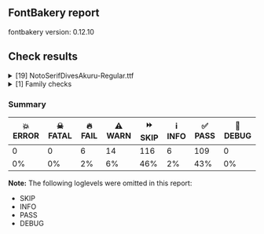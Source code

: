 ## FontBakery report

fontbakery version: 0.12.10





## Check results



<details><summary>[19] NotoSerifDivesAkuru-Regular.ttf</summary>
<div>
<details>
    <summary>🔥 <b>FAIL</b> Checking OS/2 usWinAscent & usWinDescent. <a href="https://fontbakery.readthedocs.io/en/stable/fontbakery/checks/universal.metrics.html#"></a></summary>
    <div>







* 🔥 **FAIL** <p>OS/2.usWinAscent value should be equal or greater than 1861, but got 1069 instead</p>
 [code: ascent]



* 🔥 **FAIL** <p>OS/2.usWinDescent value should be equal or greater than 764, but got 710 instead</p>
 [code: descent]



</div>
</details>

<details>
    <summary>🔥 <b>FAIL</b> Space and non-breaking space have the same width? <a href="https://fontbakery.readthedocs.io/en/stable/fontbakery/checks/universal.html#"></a></summary>
    <div>







* 🔥 **FAIL** <p>Space and non-breaking space have differing width: The space glyph named space is 300 font units wide, non-breaking space named (uni00A0) is 260 font units wide, and both should be positive and the same. GlyphsApp has &quot;Sidebearing arithmetic&quot; (<a href="https://glyphsapp.com/tutorials/spacing">https://glyphsapp.com/tutorials/spacing</a>) which allows you to set the non-breaking space width to always equal the space width.</p>
 [code: different-widths]



</div>
</details>

<details>
    <summary>🔥 <b>FAIL</b> Check for presence of an ARTICLE.en_us.html file <a href="https://fontbakery.readthedocs.io/en/stable/fontbakery/checks/googlefonts.description.html#"></a></summary>
    <div>







* 🔥 **FAIL** <p>This is a Noto font but it lacks an ARTICLE.en_us.html file.</p>
 [code: missing-article]



* 🔥 **FAIL** <p>This is a Noto font but it lacks a DESCRIPTION.en_us.html file.</p>
 [code: missing-description]



</div>
</details>

<details>
    <summary>🔥 <b>FAIL</b> Check that texts shape as per expectation <a href="https://fontbakery.readthedocs.io/en/stable/fontbakery/checks/shaping.html#"></a></summary>
    <div>







* 🔥 **FAIL** <p>qa/shaping_tests/issues.json: Expected and actual shaping not matching</p>
<ul>
<li>
<p>Shaping did not match: 𑤌𑤾𑤌𑤌𑤌 𑤛𑤾𑤠𑤛𑤠 (#9)</p>
<pre><code>Expected: None
Got     : u1190C=0+1322|u1193E=0+0|u1190C=2+1292|u1190C=3+1292|u1190C=4+1322|space=5+300|u1191B=6+1055|u1193E=6+0|u11920=8+1587|u1191B=9+1040|u11920=10+1667
</code></pre>
<p>Got: <svg style="height:100px;margin:10px;" xmlns="http://www.w3.org/2000/svg" viewBox="0 -710 10877 1779" transform="matrix(1 0 0 -1 0 0)"> <defs> <path id="g28" d="M371.0,-159.0Q104.0,-159.0 104.0,-37.0Q104.0,7.0 153.5,50.0Q203.0,93.0 313.0,135.0Q310.0,149.0 310.0,164.0Q310.0,192.0 320.0,220.0Q217.0,223.0 166.0,259.0Q115.0,295.0 115.0,343.0Q115.0,393.0 171.5,433.0Q228.0,473.0 328.0,497.0Q428.0,521.0 558.0,521.0Q618.0,521.0 669.5,515.5Q721.0,510.0 763.0,500.0Q873.0,527.0 963.0,527.0Q1041.0,527.0 1105.5,504.0Q1170.0,481.0 1208.5,437.0Q1247.0,393.0 1247.0,330.0Q1247.0,272.0 1209.5,213.5Q1172.0,155.0 1106.5,100.5Q1041.0,46.0 955.0,-1.5Q869.0,-49.0 771.0,-84.0Q673.0,-119.0 571.0,-139.0Q469.0,-159.0 371.0,-159.0ZM222.0,-7.0Q222.0,-41.0 246.0,-60.5Q270.0,-80.0 312.0,-88.5Q354.0,-97.0 407.0,-97.0Q483.0,-97.0 565.0,-81.5Q647.0,-66.0 728.0,-37.5Q809.0,-9.0 881.0,29.5Q953.0,68.0 1008.5,113.5Q1064.0,159.0 1096.0,209.0Q1128.0,259.0 1128.0,310.0Q1128.0,351.0 1108.5,387.5Q1089.0,424.0 1045.0,447.0Q1001.0,470.0 929.0,470.0Q898.0,470.0 862.0,466.0Q912.0,441.0 936.5,408.0Q961.0,375.0 961.0,338.0Q961.0,295.0 934.0,257.0Q907.0,219.0 861.0,192.5Q815.0,166.0 758.0,156.0Q743.0,115.0 703.0,81.0Q663.0,47.0 610.0,27.0Q557.0,7.0 502.0,7.0Q442.0,7.0 395.0,32.0Q348.0,57.0 326.0,99.0Q269.0,71.0 245.5,44.5Q222.0,18.0 222.0,-7.0ZM233.0,347.0Q233.0,333.0 241.5,316.0Q250.0,299.0 273.5,284.5Q297.0,270.0 342.0,262.0Q381.0,322.0 457.5,372.0Q534.0,422.0 625.0,457.0Q581.0,461.0 533.0,461.0Q441.0,461.0 373.5,445.5Q306.0,430.0 269.5,404.0Q233.0,378.0 233.0,347.0ZM421.0,186.0Q421.0,156.0 435.5,129.0Q450.0,102.0 476.5,85.5Q503.0,69.0 538.0,69.0Q571.0,69.0 598.0,83.0Q625.0,97.0 641.0,119.0Q657.0,141.0 657.0,166.0Q657.0,201.0 629.5,231.5Q602.0,262.0 567.0,272.0L567.0,280.0L663.0,317.0Q702.0,307.0 730.0,278.0Q758.0,249.0 764.0,211.0Q798.0,216.0 819.0,233.5Q840.0,251.0 849.5,274.0Q859.0,297.0 859.0,318.0Q859.0,362.0 824.0,391.5Q789.0,421.0 730.0,438.0Q672.0,421.0 616.5,395.5Q561.0,370.0 517.0,337.5Q473.0,305.0 447.0,267.0Q421.0,229.0 421.0,186.0Z"/> <path id="g798" d="M-183.0,-214.0L-183.0,-160.0L-30.0,-160.0L-30.0,0.0L30.0,0.0L30.0,-160.0L183.0,-160.0L183.0,-214.0L30.0,-214.0L30.0,-376.0L-30.0,-376.0L-30.0,-214.0L-183.0,-214.0Z"/> <path id="g450" d=""/> <path id="g36" d="M306.0,-196.0Q218.0,-196.0 163.5,-179.5Q109.0,-163.0 84.5,-134.5Q60.0,-106.0 60.0,-71.0Q60.0,-31.0 89.5,5.0Q119.0,41.0 167.0,69.5Q215.0,98.0 269.0,117.0Q275.0,148.0 297.5,177.5Q320.0,207.0 353.0,232.0Q284.0,237.0 241.0,274.0Q198.0,311.0 198.0,361.0Q198.0,400.0 224.5,434.0Q251.0,468.0 299.5,488.5Q348.0,509.0 412.0,509.0Q505.0,509.0 574.0,464.5Q643.0,420.0 674.0,351.0Q704.0,354.0 731.0,354.0Q805.0,354.0 861.0,332.0Q917.0,310.0 948.5,270.0Q980.0,230.0 980.0,176.0Q980.0,118.0 941.0,63.0Q902.0,8.0 834.5,-39.0Q767.0,-86.0 680.5,-121.0Q594.0,-156.0 498.0,-176.0Q402.0,-196.0 306.0,-196.0ZM310.0,374.0Q310.0,338.0 338.0,309.0Q366.0,280.0 407.0,268.0Q479.0,308.0 563.0,329.0Q539.0,379.0 496.5,415.5Q454.0,452.0 403.0,452.0Q366.0,452.0 338.0,431.5Q310.0,411.0 310.0,374.0ZM413.0,-15.0Q352.0,-15.0 315.5,10.5Q279.0,36.0 270.0,73.0Q232.0,51.0 203.5,20.5Q175.0,-10.0 175.0,-45.0Q175.0,-83.0 214.5,-108.5Q254.0,-134.0 345.0,-134.0Q412.0,-134.0 484.0,-120.0Q556.0,-106.0 623.0,-79.5Q690.0,-53.0 744.0,-17.0Q798.0,19.0 830.0,63.0Q862.0,107.0 862.0,156.0Q862.0,194.0 840.0,227.0Q818.0,260.0 780.5,280.5Q743.0,301.0 696.0,301.0Q693.0,301.0 689.0,301.0Q694.0,277.0 694.0,253.0Q694.0,196.0 670.5,147.0Q647.0,98.0 607.0,62.0Q567.0,26.0 517.0,5.5Q467.0,-15.0 413.0,-15.0ZM378.0,120.0Q378.0,88.0 396.5,67.5Q415.0,47.0 446.0,47.0Q482.0,47.0 514.5,72.5Q547.0,98.0 567.5,139.5Q588.0,181.0 588.0,227.0Q588.0,253.0 581.0,282.0Q485.0,259.0 431.5,216.5Q378.0,174.0 378.0,120.0Z"/> <path id="g41" d="M599.0,-9.0Q512.0,-9.0 475.0,14.5Q438.0,38.0 438.0,73.0Q438.0,96.0 452.5,114.0Q467.0,132.0 486.0,148.0Q509.0,168.0 531.5,189.0Q554.0,210.0 569.0,236.5Q584.0,263.0 584.0,298.0Q584.0,342.0 561.0,375.5Q538.0,409.0 500.5,427.5Q463.0,446.0 419.0,446.0Q367.0,446.0 311.5,423.0Q256.0,400.0 223.0,356.0Q229.0,357.0 235.0,357.0Q282.0,357.0 307.5,329.0Q333.0,301.0 333.0,267.0Q333.0,237.0 313.5,210.0Q294.0,183.0 262.0,166.5Q230.0,150.0 191.0,150.0Q141.0,150.0 108.0,179.0Q75.0,208.0 75.0,254.0Q75.0,299.0 107.0,344.5Q139.0,390.0 193.5,427.0Q248.0,464.0 315.5,486.5Q383.0,509.0 454.0,509.0Q528.0,509.0 583.5,484.0Q639.0,459.0 670.5,416.0Q702.0,373.0 702.0,319.0Q702.0,278.0 685.5,247.5Q669.0,217.0 646.5,195.5Q624.0,174.0 605.0,157.0Q586.0,140.0 573.5,126.0Q561.0,112.0 561.0,97.0Q561.0,77.0 583.5,65.0Q606.0,53.0 661.0,53.0Q790.0,53.0 910.5,68.5Q1031.0,84.0 1134.0,110.0Q1237.0,136.0 1314.0,169.5Q1391.0,203.0 1434.0,239.5Q1477.0,276.0 1477.0,311.0Q1477.0,340.0 1458.0,353.0Q1439.0,366.0 1404.0,366.0Q1376.0,366.0 1330.5,358.5Q1285.0,351.0 1235.0,335.0L1223.0,378.0Q1301.0,406.0 1364.0,418.5Q1427.0,431.0 1468.0,431.0Q1533.0,431.0 1562.5,407.0Q1592.0,383.0 1592.0,344.0Q1592.0,290.0 1542.5,238.0Q1493.0,186.0 1402.0,141.5Q1311.0,97.0 1187.0,63.0Q1063.0,29.0 914.0,10.0Q765.0,-9.0 599.0,-9.0Z"/> </defs> <g transform="translate(0,0)"> <use href="#g28"/> </g> <g transform="translate(1322,0)"> <use href="#g798"/> </g> <g transform="translate(1322,0)"> <use href="#g28"/> </g> <g transform="translate(2614,0)"> <use href="#g28"/> </g> <g transform="translate(3906,0)"> <use href="#g28"/> </g> <g transform="translate(5228,0)"> <use href="#g450"/> </g> <g transform="translate(5528,0)"> <use href="#g36"/> </g> <g transform="translate(6583,0)"> <use href="#g798"/> </g> <g transform="translate(6583,0)"> <use href="#g41"/> </g> <g transform="translate(8170,0)"> <use href="#g36"/> </g> <g transform="translate(9210,0)"> <use href="#g41"/> </g> </svg></p>
</li>
<li>
<p>Shaping did not match: 𑤿𑤧𑤵𑤿𑤤𑤱𑤿𑤢 (#10)</p>
<pre><code>Expected: u11935=0+405|u11927=0+455|u1193F=0@-66,-207+0|u11924=3+692|u1193F=3@-223,-137+0|u11931=3+347|u11922=6+745|u1193F=6@-296,-138+0
Got     : u11927_u11935=0+1413|u1193F=0@-923,-300+0|u11924_u11931=3+1390|u1193F=3@-1463,-391+0|u11922=6+1415|u1193F=6@-1370,-363+0
</code></pre>
<p>Got: <svg style="height:100px;margin:10px;" xmlns="http://www.w3.org/2000/svg" viewBox="0 -710 4218 1781" transform="matrix(1 0 0 -1 0 0)"> <defs> <path id="g269" d="M290.0,-15.0Q219.0,-15.0 181.5,18.5Q144.0,52.0 144.0,97.0Q144.0,134.0 167.5,168.5Q191.0,203.0 230.0,232.0Q161.0,237.0 118.0,274.0Q75.0,311.0 75.0,361.0Q75.0,400.0 101.5,434.0Q128.0,468.0 176.5,488.5Q225.0,509.0 289.0,509.0Q372.0,509.0 435.5,474.0Q499.0,439.0 535.0,381.0Q571.0,323.0 571.0,253.0Q571.0,196.0 547.5,147.0Q524.0,98.0 484.0,62.0Q444.0,26.0 394.0,5.5Q344.0,-15.0 290.0,-15.0ZM187.0,374.0Q187.0,338.0 215.0,309.0Q243.0,280.0 284.0,268.0Q356.0,308.0 440.0,329.0Q416.0,379.0 373.5,415.5Q331.0,452.0 280.0,452.0Q243.0,452.0 215.0,431.5Q187.0,411.0 187.0,374.0ZM255.0,120.0Q255.0,88.0 273.5,67.5Q292.0,47.0 323.0,47.0Q359.0,47.0 391.5,72.5Q424.0,98.0 444.5,139.5Q465.0,181.0 465.0,227.0Q465.0,253.0 458.0,282.0Q362.0,259.0 308.5,216.5Q255.0,174.0 255.0,120.0ZM993.0,-16.0Q917.0,-16.0 858.5,11.5Q800.0,39.0 766.5,85.5Q733.0,132.0 733.0,191.0Q733.0,266.0 792.0,342.0Q851.0,418.0 967.0,480.0Q911.0,494.0 844.0,501.5Q777.0,509.0 697.0,510.0L701.0,562.0Q721.0,563.0 741.5,563.5Q762.0,564.0 781.0,564.0Q965.0,564.0 1088.5,524.0Q1212.0,484.0 1275.0,415.5Q1338.0,347.0 1338.0,259.0Q1338.0,203.0 1309.5,153.0Q1281.0,103.0 1232.0,65.0Q1183.0,27.0 1121.5,5.5Q1060.0,-16.0 993.0,-16.0ZM849.0,208.0Q849.0,160.0 872.0,123.5Q895.0,87.0 934.5,67.0Q974.0,47.0 1023.0,47.0Q1079.0,47.0 1126.5,72.0Q1174.0,97.0 1203.0,141.0Q1232.0,185.0 1232.0,242.0Q1232.0,310.0 1184.0,366.5Q1136.0,423.0 1037.0,459.0Q949.0,415.0 899.0,346.5Q849.0,278.0 849.0,208.0Z"/> <path id="g782" d="M359.0,824.0L342.0,859.0Q395.0,891.0 426.0,922.5Q457.0,954.0 457.0,997.0Q457.0,1035.0 425.0,1059.0Q393.0,1083.0 339.0,1083.0Q309.0,1083.0 276.0,1074.5Q243.0,1066.0 222.0,1059.0L211.0,1098.0Q287.0,1118.0 331.0,1141.0Q375.0,1164.0 393.5,1188.0Q412.0,1212.0 412.0,1236.0Q412.0,1266.0 390.0,1285.5Q368.0,1305.0 336.0,1305.0Q284.0,1305.0 235.0,1262.0L207.0,1296.0Q242.0,1328.0 290.0,1349.5Q338.0,1371.0 390.0,1371.0Q453.0,1371.0 488.5,1340.5Q524.0,1310.0 524.0,1266.0Q524.0,1231.0 496.5,1195.5Q469.0,1160.0 415.0,1136.0Q421.0,1136.0 426.0,1136.0Q488.0,1136.0 527.5,1105.5Q567.0,1075.0 567.0,1030.0Q567.0,978.0 517.5,926.0Q468.0,874.0 359.0,824.0Z"/> <path id="g235" d="M270.0,-89.0Q270.0,-25.0 429.0,32.0Q611.0,131.0 611.0,264.0Q611.0,315.0 585.5,356.5Q560.0,398.0 515.5,423.0Q471.0,448.0 413.0,448.0Q352.0,448.0 298.5,420.5Q245.0,393.0 215.0,349.0Q225.0,350.0 235.0,350.0Q283.0,350.0 308.0,322.0Q333.0,294.0 333.0,262.0Q333.0,231.0 313.5,203.5Q294.0,176.0 262.5,159.5Q231.0,143.0 193.0,143.0Q141.0,143.0 108.0,172.0Q75.0,201.0 75.0,247.0Q75.0,299.0 106.0,346.0Q137.0,393.0 190.0,430.0Q243.0,467.0 309.5,488.0Q376.0,509.0 448.0,509.0Q538.0,509.0 601.0,477.0Q664.0,445.0 696.5,395.0Q729.0,345.0 729.0,290.0Q729.0,227.0 689.0,170.0Q649.0,113.0 586.0,76.0Q713.0,99.0 786.5,135.5Q860.0,172.0 891.5,213.0Q923.0,254.0 923.0,291.0Q923.0,321.0 911.0,351.0Q899.0,381.0 879.0,404.0L882.0,416.0Q909.0,430.0 947.0,442.5Q985.0,455.0 1028.5,463.0Q1072.0,471.0 1112.0,471.0Q1186.0,471.0 1235.5,447.5Q1285.0,424.0 1310.0,386.5Q1335.0,349.0 1335.0,307.0Q1335.0,260.0 1305.0,211.0Q1275.0,162.0 1223.5,115.5Q1172.0,69.0 1104.5,28.5Q1037.0,-12.0 962.0,-44.0Q867.0,-84.0 774.0,-111.0Q681.0,-138.0 597.0,-152.0Q513.0,-166.0 446.0,-166.0Q366.0,-166.0 318.0,-146.5Q270.0,-127.0 270.0,-89.0ZM385.0,-62.0Q385.0,-84.0 412.5,-95.0Q440.0,-106.0 488.0,-106.0Q541.0,-106.0 613.5,-93.0Q686.0,-80.0 770.0,-54.0Q854.0,-28.0 941.0,10.0Q1025.0,47.0 1087.0,92.5Q1149.0,138.0 1183.5,188.0Q1218.0,238.0 1218.0,286.0Q1218.0,322.0 1199.0,351.5Q1180.0,381.0 1147.5,398.5Q1115.0,416.0 1073.0,416.0Q1038.0,416.0 1002.0,406.0Q1017.0,388.0 1026.0,362.0Q1035.0,336.0 1035.0,309.0Q1035.0,250.0 974.5,189.0Q914.0,128.0 784.0,76.5Q654.0,25.0 445.0,-6.0Q385.0,-30.0 385.0,-62.0Z"/> <path id="g43" d="M845.0,-12.0Q747.0,-12.0 692.5,17.5Q638.0,47.0 638.0,94.0Q638.0,126.0 665.0,146.5Q692.0,167.0 727.0,186.0Q757.0,203.0 786.5,223.0Q816.0,243.0 835.0,270.5Q854.0,298.0 854.0,337.0Q854.0,380.0 827.0,416.0Q800.0,452.0 749.0,474.0Q698.0,496.0 626.0,496.0Q562.0,496.0 499.0,478.5Q436.0,461.0 380.5,429.5Q325.0,398.0 282.0,354.5Q239.0,311.0 215.0,258.0Q223.0,259.0 232.0,259.0Q280.0,259.0 306.5,230.5Q333.0,202.0 333.0,168.0Q333.0,138.0 313.5,111.5Q294.0,85.0 262.0,68.0Q230.0,51.0 192.0,51.0Q140.0,51.0 107.5,84.5Q75.0,118.0 75.0,164.0Q75.0,216.0 106.0,271.5Q137.0,327.0 192.0,378.0Q247.0,429.0 320.0,469.5Q393.0,510.0 477.5,534.0Q562.0,558.0 652.0,558.0Q717.0,558.0 775.0,545.0Q833.0,532.0 878.0,506.5Q923.0,481.0 949.0,444.0Q975.0,407.0 975.0,359.0Q975.0,316.0 953.5,284.5Q932.0,253.0 900.5,229.0Q869.0,205.0 838.0,186.0Q808.0,168.0 786.5,150.5Q765.0,133.0 765.0,112.0Q765.0,87.0 791.5,67.5Q818.0,48.0 876.0,48.0Q920.0,48.0 967.5,59.5Q1015.0,71.0 1060.5,91.0Q1106.0,111.0 1142.5,137.0Q1179.0,163.0 1201.0,191.5Q1223.0,220.0 1223.0,249.0Q1223.0,295.0 1169.0,295.0Q1152.0,295.0 1124.0,291.5Q1096.0,288.0 1063.0,280.0L1055.0,318.0Q1097.0,331.0 1149.0,342.5Q1201.0,354.0 1245.0,354.0Q1295.0,354.0 1317.5,335.5Q1340.0,317.0 1340.0,288.0Q1340.0,249.0 1313.5,207.5Q1287.0,166.0 1240.0,127.0Q1193.0,88.0 1130.5,56.5Q1068.0,25.0 995.0,6.5Q922.0,-12.0 845.0,-12.0Z"/> </defs> <g transform="translate(0,0)"> <use href="#g269"/> </g> <g transform="translate(490,-300)"> <use href="#g782"/> </g> <g transform="translate(1413,0)"> <use href="#g235"/> </g> <g transform="translate(1340,-391)"> <use href="#g782"/> </g> <g transform="translate(2803,0)"> <use href="#g43"/> </g> <g transform="translate(2848,-363)"> <use href="#g782"/> </g> </svg>  Expected: <svg style="height:100px;margin:10px;" xmlns="http://www.w3.org/2000/svg" viewBox="0 -710 3239 1944" transform="matrix(1 0 0 -1 0 0)"> <defs> <path id="g787" d="M290.0,-15.0Q219.0,-15.0 181.5,18.5Q144.0,52.0 144.0,97.0Q144.0,134.0 167.5,168.5Q191.0,203.0 230.0,232.0Q161.0,237.0 118.0,274.0Q75.0,311.0 75.0,361.0Q75.0,400.0 101.5,434.0Q128.0,468.0 176.5,488.5Q225.0,509.0 289.0,509.0Q372.0,509.0 435.5,474.0Q499.0,439.0 535.0,381.0Q571.0,323.0 571.0,253.0Q571.0,196.0 547.5,147.0Q524.0,98.0 484.0,62.0Q444.0,26.0 394.0,5.5Q344.0,-15.0 290.0,-15.0ZM187.0,374.0Q187.0,338.0 215.0,309.0Q243.0,280.0 284.0,268.0Q356.0,308.0 440.0,329.0Q416.0,379.0 373.5,415.5Q331.0,452.0 280.0,452.0Q243.0,452.0 215.0,431.5Q187.0,411.0 187.0,374.0ZM255.0,120.0Q255.0,88.0 273.5,67.5Q292.0,47.0 323.0,47.0Q359.0,47.0 391.5,72.5Q424.0,98.0 444.5,139.5Q465.0,181.0 465.0,227.0Q465.0,253.0 458.0,282.0Q362.0,259.0 308.5,216.5Q255.0,174.0 255.0,120.0Z"/> <path id="g50" d="M347.0,-16.0Q271.0,-16.0 212.5,11.5Q154.0,39.0 120.5,85.5Q87.0,132.0 87.0,191.0Q87.0,266.0 146.0,342.0Q205.0,418.0 321.0,480.0Q265.0,494.0 198.0,501.5Q131.0,509.0 51.0,510.0L55.0,562.0Q75.0,563.0 95.5,563.5Q116.0,564.0 135.0,564.0Q319.0,564.0 442.5,524.0Q566.0,484.0 629.0,415.5Q692.0,347.0 692.0,259.0Q692.0,203.0 663.5,153.0Q635.0,103.0 586.0,65.0Q537.0,27.0 475.5,5.5Q414.0,-16.0 347.0,-16.0ZM203.0,208.0Q203.0,160.0 226.0,123.5Q249.0,87.0 288.5,67.0Q328.0,47.0 377.0,47.0Q433.0,47.0 480.5,72.0Q528.0,97.0 557.0,141.0Q586.0,185.0 586.0,242.0Q586.0,310.0 538.0,366.5Q490.0,423.0 391.0,459.0Q303.0,415.0 253.0,346.5Q203.0,278.0 203.0,208.0Z"/> <path id="g782" d="M359.0,824.0L342.0,859.0Q395.0,891.0 426.0,922.5Q457.0,954.0 457.0,997.0Q457.0,1035.0 425.0,1059.0Q393.0,1083.0 339.0,1083.0Q309.0,1083.0 276.0,1074.5Q243.0,1066.0 222.0,1059.0L211.0,1098.0Q287.0,1118.0 331.0,1141.0Q375.0,1164.0 393.5,1188.0Q412.0,1212.0 412.0,1236.0Q412.0,1266.0 390.0,1285.5Q368.0,1305.0 336.0,1305.0Q284.0,1305.0 235.0,1262.0L207.0,1296.0Q242.0,1328.0 290.0,1349.5Q338.0,1371.0 390.0,1371.0Q453.0,1371.0 488.5,1340.5Q524.0,1310.0 524.0,1266.0Q524.0,1231.0 496.5,1195.5Q469.0,1160.0 415.0,1136.0Q421.0,1136.0 426.0,1136.0Q488.0,1136.0 527.5,1105.5Q567.0,1075.0 567.0,1030.0Q567.0,978.0 517.5,926.0Q468.0,874.0 359.0,824.0Z"/> <path id="g45" d="M465.0,-351.0Q343.0,-351.0 255.5,-328.5Q168.0,-306.0 121.5,-265.0Q75.0,-224.0 75.0,-169.0Q75.0,-126.0 104.5,-96.5Q134.0,-67.0 183.5,-45.0Q233.0,-23.0 291.0,-5.0Q348.0,13.0 404.5,37.5Q461.0,62.0 508.0,95.5Q555.0,129.0 583.0,173.0Q611.0,217.0 611.0,273.0Q611.0,353.0 559.5,400.5Q508.0,448.0 426.0,448.0Q376.0,448.0 321.5,425.5Q267.0,403.0 229.0,349.0Q240.0,350.0 250.0,350.0Q298.0,350.0 323.0,322.0Q348.0,294.0 348.0,262.0Q348.0,231.0 328.5,203.5Q309.0,176.0 277.5,159.5Q246.0,143.0 208.0,143.0Q156.0,143.0 123.0,172.0Q90.0,201.0 90.0,247.0Q90.0,298.0 120.5,345.0Q151.0,392.0 203.0,429.0Q255.0,466.0 319.5,487.5Q384.0,509.0 453.0,509.0Q534.0,509.0 596.5,479.5Q659.0,450.0 694.0,399.5Q729.0,349.0 729.0,286.0Q729.0,222.0 693.5,170.0Q658.0,118.0 600.0,77.0Q542.0,36.0 475.0,5.0Q408.0,-26.0 345.0,-48.0Q278.0,-71.0 235.5,-95.0Q193.0,-119.0 193.0,-163.0Q193.0,-218.0 264.5,-255.5Q336.0,-293.0 478.0,-293.0Q570.0,-293.0 647.5,-277.5Q725.0,-262.0 782.5,-237.5Q840.0,-213.0 872.0,-183.5Q904.0,-154.0 904.0,-127.0Q904.0,-107.0 884.5,-95.5Q865.0,-84.0 826.0,-84.0Q786.0,-84.0 715.5,-96.5Q645.0,-109.0 567.0,-132.0L555.0,-89.0Q665.0,-54.0 751.0,-38.5Q837.0,-23.0 886.0,-23.0Q960.0,-23.0 991.0,-47.5Q1022.0,-72.0 1022.0,-108.0Q1022.0,-150.0 981.5,-193.0Q941.0,-236.0 866.5,-272.0Q792.0,-308.0 690.0,-329.5Q588.0,-351.0 465.0,-351.0Z"/> <path id="g790" d="M381.0,-190.0Q221.0,-190.0 148.0,-161.0Q75.0,-132.0 75.0,-81.0Q75.0,-32.0 144.0,9.0Q213.0,50.0 346.0,69.0L353.0,32.0Q311.0,24.0 275.5,11.5Q240.0,-1.0 218.5,-17.5Q197.0,-34.0 197.0,-56.0Q197.0,-93.0 252.0,-112.0Q307.0,-131.0 425.0,-131.0Q525.0,-131.0 632.5,-118.0Q740.0,-105.0 846.5,-82.0Q953.0,-59.0 1048.0,-30.0Q1248.0,32.0 1358.0,115.5Q1468.0,199.0 1468.0,296.0Q1468.0,341.0 1445.5,376.0Q1423.0,411.0 1383.0,431.0Q1343.0,451.0 1291.0,451.0Q1257.0,451.0 1215.5,443.0Q1174.0,435.0 1135.0,424.0L1119.0,468.0Q1148.0,479.0 1186.0,488.0Q1224.0,497.0 1265.0,503.0Q1306.0,509.0 1342.0,509.0Q1424.0,509.0 1478.0,480.0Q1532.0,451.0 1558.5,407.0Q1585.0,363.0 1585.0,317.0Q1585.0,243.0 1524.5,168.0Q1464.0,93.0 1344.5,26.5Q1225.0,-40.0 1047.0,-91.0Q971.0,-112.0 865.0,-135.0Q759.0,-158.0 635.0,-174.0Q511.0,-190.0 381.0,-190.0Z"/> <path id="g43" d="M845.0,-12.0Q747.0,-12.0 692.5,17.5Q638.0,47.0 638.0,94.0Q638.0,126.0 665.0,146.5Q692.0,167.0 727.0,186.0Q757.0,203.0 786.5,223.0Q816.0,243.0 835.0,270.5Q854.0,298.0 854.0,337.0Q854.0,380.0 827.0,416.0Q800.0,452.0 749.0,474.0Q698.0,496.0 626.0,496.0Q562.0,496.0 499.0,478.5Q436.0,461.0 380.5,429.5Q325.0,398.0 282.0,354.5Q239.0,311.0 215.0,258.0Q223.0,259.0 232.0,259.0Q280.0,259.0 306.5,230.5Q333.0,202.0 333.0,168.0Q333.0,138.0 313.5,111.5Q294.0,85.0 262.0,68.0Q230.0,51.0 192.0,51.0Q140.0,51.0 107.5,84.5Q75.0,118.0 75.0,164.0Q75.0,216.0 106.0,271.5Q137.0,327.0 192.0,378.0Q247.0,429.0 320.0,469.5Q393.0,510.0 477.5,534.0Q562.0,558.0 652.0,558.0Q717.0,558.0 775.0,545.0Q833.0,532.0 878.0,506.5Q923.0,481.0 949.0,444.0Q975.0,407.0 975.0,359.0Q975.0,316.0 953.5,284.5Q932.0,253.0 900.5,229.0Q869.0,205.0 838.0,186.0Q808.0,168.0 786.5,150.5Q765.0,133.0 765.0,112.0Q765.0,87.0 791.5,67.5Q818.0,48.0 876.0,48.0Q920.0,48.0 967.5,59.5Q1015.0,71.0 1060.5,91.0Q1106.0,111.0 1142.5,137.0Q1179.0,163.0 1201.0,191.5Q1223.0,220.0 1223.0,249.0Q1223.0,295.0 1169.0,295.0Q1152.0,295.0 1124.0,291.5Q1096.0,288.0 1063.0,280.0L1055.0,318.0Q1097.0,331.0 1149.0,342.5Q1201.0,354.0 1245.0,354.0Q1295.0,354.0 1317.5,335.5Q1340.0,317.0 1340.0,288.0Q1340.0,249.0 1313.5,207.5Q1287.0,166.0 1240.0,127.0Q1193.0,88.0 1130.5,56.5Q1068.0,25.0 995.0,6.5Q922.0,-12.0 845.0,-12.0Z"/> </defs> <g transform="translate(0,0)"> <use href="#g787"/> </g> <g transform="translate(405,0)"> <use href="#g50"/> </g> <g transform="translate(794,-207)"> <use href="#g782"/> </g> <g transform="translate(860,0)"> <use href="#g45"/> </g> <g transform="translate(1329,-137)"> <use href="#g782"/> </g> <g transform="translate(1552,0)"> <use href="#g790"/> </g> <g transform="translate(1899,0)"> <use href="#g43"/> </g> <g transform="translate(2348,-138)"> <use href="#g782"/> </g> </svg></p>
</li>
</ul>
 [code: shaping-regression]



</div>
</details>

<details>
    <summary>🔥 <b>FAIL</b> Ensure dotted circle glyph is present and can attach marks. <a href="https://fontbakery.readthedocs.io/en/stable/fontbakery/checks/shaping.html#"></a></summary>
    <div>







* 🔥 **FAIL** <p>The following glyphs could not be attached to the dotted circle glyph:</p>
<pre><code>- acutecomb

- gravecomb

- tildecomb

- u1193F

- u11943

- uni0302

- uni0304

- uni0306

- uni0307

- uni0308

- uni030A

- uni030B

- uni030C

- uni0326

- uni0327

- uni0328
</code></pre>
 [code: unattached-dotted-circle-marks]



</div>
</details>

<details>
    <summary>⚠️ <b>WARN</b> Check mark characters are in GDEF mark glyph class. <a href="https://fontbakery.readthedocs.io/en/stable/fontbakery/checks/opentype.gdef.html#"></a></summary>
    <div>







* ⚠️ **WARN** <p>The following mark characters could be in the GDEF mark glyph class:
u1193E (U+1193E)</p>
 [code: mark-chars]



</div>
</details>

<details>
    <summary>⚠️ <b>WARN</b> Check GDEF mark glyph class doesn't have characters that are not marks. <a href="https://fontbakery.readthedocs.io/en/stable/fontbakery/checks/opentype.gdef.html#"></a></summary>
    <div>







* ⚠️ **WARN** <p>The following non-mark characters should not be in the GDEF mark glyph class:
U+1193F</p>
 [code: non-mark-chars]



</div>
</details>

<details>
    <summary>⚠️ <b>WARN</b> Check if each glyph has the recommended amount of contours. <a href="https://fontbakery.readthedocs.io/en/stable/fontbakery/checks/universal.html#"></a></summary>
    <div>







* ⚠️ **WARN** <p>This check inspects the glyph outlines and detects the total number of contours in each of them. The expected values are infered from the typical ammounts of contours observed in a large collection of reference font families. The divergences listed below may simply indicate a significantly different design on some of your glyphs. On the other hand, some of these may flag actual bugs in the font such as glyphs mapped to an incorrect codepoint. Please consider reviewing the design and codepoint assignment of these to make sure they are correct.</p>
<p>The following glyphs do not have the recommended number of contours:</p>
<pre><code>- Glyph name: aogonek	Contours detected: 3	Expected: 2

- Glyph name: Uogonek	Contours detected: 2	Expected: 1

- Glyph name: uogonek	Contours detected: 2	Expected: 1

- Glyph name: uni25CC	Contours detected: 8	Expected: 16 or 12

- Glyph name: Uogonek	Contours detected: 2	Expected: 1

- Glyph name: aogonek	Contours detected: 3	Expected: 2

- Glyph name: uni25CC	Contours detected: 8	Expected: 16 or 12

- Glyph name: uogonek	Contours detected: 2	Expected: 1
</code></pre>
 [code: contour-count]



</div>
</details>

<details>
    <summary>⚠️ <b>WARN</b> Check math signs have the same width. <a href="https://fontbakery.readthedocs.io/en/stable/fontbakery/checks/universal.html#"></a></summary>
    <div>







* ⚠️ **WARN** <p>The most common width is 559 among a set of 6 math glyphs.
The following math glyphs have a different width, though:</p>
<p>Width = 579:
minus</p>
 [code: width-outliers]



</div>
</details>

<details>
    <summary>⚠️ <b>WARN</b> Check font contains no unreachable glyphs <a href="https://fontbakery.readthedocs.io/en/stable/fontbakery/checks/universal.glyphset.html#"></a></summary>
    <div>







* ⚠️ **WARN** <p>The following glyphs could not be reached by codepoint or substitution rules:</p>
<pre><code>- u11929.alt2.undera

- u11935.undera

- u11937.undera
</code></pre>
 [code: unreachable-glyphs]



</div>
</details>

<details>
    <summary>⚠️ <b>WARN</b> Glyph names are all valid? <a href="https://fontbakery.readthedocs.io/en/stable/fontbakery/checks/universal.glyphnames.html#"></a></summary>
    <div>







* ⚠️ **WARN** <p>The following glyph names may be too long for some legacy systems which may expect a maximum 31-characters length limit:
dda_medya_iVoweldivesakuru.undera, ha_medra_aaVoweldivesakuru.undera, ha_medya_iVoweldivesakuru.undera, ka_medra_uVoweldivesakuru.undera, ka_medya_iVoweldivesakuru.undera, lla_medya_iVoweldivesakuru.undera, ma_medya_eVoweldivesakuru.undera, ma_medya_iVoweldivesakuru.undera, ma_medya_iiVoweldivesakuru.undera, na_medra_aaVoweldivesakuru.undera, na_medya_iVoweldivesakuru.undera, sa_medra_iiVoweldivesakuru.undera, ta_medra_uVoweldivesakuru.undera, ta_medya_halantadivesakuru.undera, ta_medya_iVoweldivesakuru.undera, ta_ta_medra_iVoweldivesakuru.undera, ta_tha_medra_iVoweldivesakuru.undera, va_medya_iVoweldivesakuru.undera, va_medya_uVoweldivesakuru.undera and ya_medya_iVoweldivesakuru.undera</p>
 [code: legacy-long-names]



</div>
</details>

<details>
    <summary>⚠️ <b>WARN</b> Validate size, and resolution of article images, and ensure article page has minimum length and includes visual assets. <a href="https://fontbakery.readthedocs.io/en/stable/fontbakery/checks/googlefonts.article.html#"></a></summary>
    <div>







* ⚠️ **WARN** <p>Family metadata at fonts/NotoSerifDivesAkuru/googlefonts/ttf does not have an article.</p>
 [code: lacks-article]



</div>
</details>

<details>
    <summary>⚠️ <b>WARN</b> Check for codepoints not covered by METADATA subsets. <a href="https://fontbakery.readthedocs.io/en/stable/fontbakery/checks/googlefonts.subsets.html#"></a></summary>
    <div>







* ⚠️ **WARN** <p>The following codepoints supported by the font are not covered by
any subsets defined in the font's metadata file, and will never
be served. You can solve this by either manually adding additional
subset declarations to METADATA.pb, or by editing the glyphset
definitions.</p>
<ul>
<li>U+02D8 BREVE: try adding one of: yi, canadian-aboriginal</li>
<li>U+02D9 DOT ABOVE: try adding one of: yi, canadian-aboriginal</li>
<li>U+02DB OGONEK: try adding one of: yi, canadian-aboriginal</li>
<li>U+0302 COMBINING CIRCUMFLEX ACCENT: try adding one of: coptic, cherokee, math, tifinagh</li>
<li>U+0306 COMBINING BREVE: try adding one of: old-permic, tifinagh</li>
<li>U+0307 COMBINING DOT ABOVE: try adding one of: canadian-aboriginal, duployan, syriac, todhri, malayalam, tifinagh, old-permic, coptic, math, tai-le, hebrew</li>
<li>U+030A COMBINING RING ABOVE: try adding one of: duployan, syriac</li>
<li>U+030B COMBINING DOUBLE ACUTE ACCENT: try adding one of: osage, cherokee</li>
<li>U+030C COMBINING CARON: try adding one of: cherokee, tai-le</li>
<li>U+0326 COMBINING COMMA BELOW: try adding math</li>
<li>U+0327 COMBINING CEDILLA: try adding math</li>
<li>U+0328 COMBINING OGONEK: not included in any glyphset definition</li>
<li>U+25CC DOTTED CIRCLE: try adding one of: hanunoo, psalter-pahlavi, osage, miao, manichaean, bassa-vah, canadian-aboriginal, chakma, tai-tham, bengali, lao, tai-viet, brahmi, myanmar, zanabazar-square, saurashtra, phags-pa, old-permic, kharoshthi, caucasian-albanian, lepcha, tagbanwa, buhid, gujarati, tamil, kannada, wancho, sundanese, new-tai-lue, meetei-mayek, oriya, tai-le, malayalam, armenian, kaithi, coptic, math, tagalog, marchen, sharada, sinhala, limbu, rejang, gunjala-gondi, tifinagh, batak, balinese, kayah-li, elbasan, bhaiksuki, mandaic, adlam, devanagari, mahajani, modi, takri, hanifi-rohingya, siddham, telugu, khojki, duployan, khmer, cham, soyombo, thaana, ahom, sogdian, mongolian, music, yi, tibetan, dogra, khudawadi, hebrew, thai, masaram-gondi, gurmukhi, syloti-nagri, symbols, javanese, warang-citi, mende-kikakui, tirhuta, syriac, newa, pahawh-hmong, nko, buginese, grantha</li>
<li>U+11939 : not included in any glyphset definition</li>
</ul>
<p>Or you can add the above codepoints to one of the subsets supported by the font: <code>dives-akuru</code>, <code>latin</code>, <code>latin-ext</code></p>
 [code: unreachable-subsetting]



</div>
</details>

<details>
    <summary>⚠️ <b>WARN</b> Ensure soft_dotted characters lose their dot when combined with marks that replace the dot. <a href="https://fontbakery.readthedocs.io/en/stable/fontbakery/checks/shaping.html#"></a></summary>
    <div>







* ⚠️ **WARN** <p>The dot of soft dotted characters used in orthographies <em>must</em> disappear in the following strings: į̀ į́ į̂ į̃ į̄ į̌</p>
<p>The dot of soft dotted characters <em>should</em> disappear in other cases, for example: į̆ į̇ į̈ į̊ į̋ į̦̀ į̦́ į̦̂ į̦̃ į̦̄ į̦̆ į̦̇ į̦̈ į̦̊ į̦̋ į̦̌ į̧̀ į̧́ į̧̂ į̧̃</p>
<p>Your font fully covers the following languages that require the soft-dotted feature: Dutch (Latn, 31,709,104 speakers), Lithuanian (Latn, 2,357,094 speakers).</p>
<p>Your font does <em>not</em> cover the following languages that require the soft-dotted feature: Fur (Latn, 1,230,163 speakers), Ukrainian (Cyrl, 29,273,587 speakers), Ebira (Latn, 2,200,000 speakers), Navajo (Latn, 166,319 speakers), Mfumte (Latn, 79,000 speakers), Kom (Latn, 360,685 speakers), Dii (Latn, 71,000 speakers), Lugbara (Latn, 2,200,000 speakers), Kpelle, Guinea (Latn, 622,000 speakers), Ekpeye (Latn, 226,000 speakers), Ma’di (Latn, 584,000 speakers), Makaa (Latn, 221,000 speakers), Southern Kisi (Latn, 360,000 speakers), Ijo, Southeast (Latn, 2,471,000 speakers), Avokaya (Latn, 100,000 speakers), Belarusian (Cyrl, 10,064,517 speakers), Gulay (Latn, 250,478 speakers), Zapotec (Latn, 490,000 speakers), Teke-Ebo (Latn, 260,000 speakers), Nateni (Latn, 100,000 speakers), Igbo (Latn, 27,823,640 speakers), Yala (Latn, 200,000 speakers), Bafut (Latn, 158,146 speakers), Vute (Latn, 21,000 speakers), Ejagham (Latn, 120,000 speakers), Cicipu (Latn, 44,000 speakers), Aghem (Latn, 38,843 speakers), Kaska (Latn, 125 speakers), Han (Latn, 6 speakers), Mundani (Latn, 34,000 speakers), Dan (Latn, 1,099,244 speakers), South Central Banda (Latn, 244,000 speakers), Basaa (Latn, 332,940 speakers), Ngbaka (Latn, 1,020,000 speakers), Heiltsuk (Latn, 300 speakers), Sar (Latn, 500,000 speakers), Mango (Latn, 77,000 speakers), Bete-Bendi (Latn, 100,000 speakers), Nzakara (Latn, 50,000 speakers), Koonzime (Latn, 40,000 speakers).</p>
 [code: soft-dotted]



</div>
</details>

<details>
    <summary>⚠️ <b>WARN</b> Do any segments have colinear vectors? <a href="https://fontbakery.readthedocs.io/en/stable/fontbakery/checks/outline.html#"></a></summary>
    <div>







* ⚠️ **WARN** <p>The following glyphs have colinear vectors:</p>
<pre><code>* lla_ooVoweldivesakuru.undera: L&lt;&lt;1445.0,32.0&gt;--&lt;1446.0,32.0&gt;&gt; -&gt; L&lt;&lt;1446.0,32.0&gt;--&lt;1446.0,32.0&gt;&gt;

* lla_ooVoweldivesakuru: L&lt;&lt;1445.0,32.0&gt;--&lt;1446.0,32.0&gt;&gt; -&gt; L&lt;&lt;1446.0,32.0&gt;--&lt;1446.0,32.0&gt;&gt;

* u1190C_u1193D.0007: L&lt;&lt;804.0,473.0&gt;--&lt;804.0,473.0&gt;&gt; -&gt; L&lt;&lt;804.0,473.0&gt;--&lt;804.0,473.0&gt;&gt;

* u1192E_u11931.undera: L&lt;&lt;449.0,32.0&gt;--&lt;450.0,32.0&gt;&gt; -&gt; L&lt;&lt;450.0,32.0&gt;--&lt;450.0,32.0&gt;&gt;

* u1192E_u11931: L&lt;&lt;449.0,32.0&gt;--&lt;450.0,32.0&gt;&gt; -&gt; L&lt;&lt;450.0,32.0&gt;--&lt;450.0,32.0&gt;&gt;

* u1192E_u11932.undera: L&lt;&lt;449.0,32.0&gt;--&lt;450.0,32.0&gt;&gt; -&gt; L&lt;&lt;450.0,32.0&gt;--&lt;450.0,32.0&gt;&gt;

* u1192E_u11932: L&lt;&lt;449.0,32.0&gt;--&lt;450.0,32.0&gt;&gt; -&gt; L&lt;&lt;450.0,32.0&gt;--&lt;450.0,32.0&gt;&gt;

* u1192E_u11938.undera: L&lt;&lt;1095.0,32.0&gt;--&lt;1096.0,32.0&gt;&gt; -&gt; L&lt;&lt;1096.0,32.0&gt;--&lt;1096.0,32.0&gt;&gt;

* u1192E_u11938: L&lt;&lt;1095.0,32.0&gt;--&lt;1096.0,32.0&gt;&gt; -&gt; L&lt;&lt;1096.0,32.0&gt;--&lt;1096.0,32.0&gt;&gt;
</code></pre>
 [code: found-colinear-vectors]



</div>
</details>

<details>
    <summary>⚠️ <b>WARN</b> Do outlines contain any jaggy segments? <a href="https://fontbakery.readthedocs.io/en/stable/fontbakery/checks/outline.html#"></a></summary>
    <div>







* ⚠️ **WARN** <p>The following glyphs have jaggy segments:</p>
<pre><code>* u11909.alt.undera: L&lt;&lt;753.0,127.0&gt;--&lt;754.0,127.0&gt;&gt;/B&lt;&lt;754.0,127.0&gt;-&lt;546.0,95.0&gt;-&lt;421.0,50.5&gt;&gt; = 8.746162262555211

* u11909.alt: L&lt;&lt;753.0,127.0&gt;--&lt;754.0,127.0&gt;&gt;/B&lt;&lt;754.0,127.0&gt;-&lt;546.0,95.0&gt;-&lt;421.0,50.5&gt;&gt; = 8.746162262555211

* u1190C_u1193D.0002: B&lt;&lt;1026.0,595.0&gt;-&lt;973.0,573.0&gt;-&lt;924.0,551.0&gt;&gt;/B&lt;&lt;924.0,551.0&gt;-&lt;962.0,559.0&gt;-&lt;993.0,559.0&gt;&gt; = 12.29044910706117

* u1190C_u1193D.0003: B&lt;&lt;1218.0,666.0&gt;-&lt;1066.0,611.0&gt;-&lt;932.0,550.0&gt;&gt;/B&lt;&lt;932.0,550.0&gt;-&lt;968.0,558.0&gt;-&lt;996.0,558.0&gt;&gt; = 11.947353801719451

* u1190C_u1193D.0004: B&lt;&lt;1111.0,624.0&gt;-&lt;1017.0,586.0&gt;-&lt;934.0,548.0&gt;&gt;/B&lt;&lt;934.0,548.0&gt;-&lt;971.0,556.0&gt;-&lt;1000.0,556.0&gt;&gt; = 12.399321877776666

* u1190C_u1193D.0005: B&lt;&lt;1152.5,629.5&gt;-&lt;1048.0,590.0&gt;-&lt;953.0,549.0&gt;&gt;/B&lt;&lt;953.0,549.0&gt;-&lt;980.0,554.0&gt;-&lt;1002.0,554.0&gt;&gt; = 12.852533949245883

* va_medya_iVoweldivesakuru.undera: B&lt;&lt;792.5,200.0&gt;-&lt;749.0,138.0&gt;-&lt;677.0,94.0&gt;&gt;/B&lt;&lt;677.0,94.0&gt;-&lt;803.0,135.0&gt;-&lt;875.5,182.5&gt;&gt; = 13.404842093600015

* va_medya_iVoweldivesakuru: B&lt;&lt;792.5,200.0&gt;-&lt;749.0,138.0&gt;-&lt;677.0,94.0&gt;&gt;/B&lt;&lt;677.0,94.0&gt;-&lt;803.0,135.0&gt;-&lt;875.5,182.5&gt;&gt; = 13.404842093600015

* va_medya_uVoweldivesakuru.undera: B&lt;&lt;1366.5,198.0&gt;-&lt;1331.0,142.0&gt;-&lt;1249.0,89.0&gt;&gt;/B&lt;&lt;1249.0,89.0&gt;-&lt;1348.0,129.0&gt;-&lt;1427.5,181.0&gt;&gt; = 10.875563401670016

* va_medya_uVoweldivesakuru.undera: B&lt;&lt;792.5,200.0&gt;-&lt;749.0,138.0&gt;-&lt;677.0,94.0&gt;&gt;/B&lt;&lt;677.0,94.0&gt;-&lt;803.0,135.0&gt;-&lt;875.5,182.5&gt;&gt; = 13.404842093600015

* va_medya_uVoweldivesakuru: B&lt;&lt;1366.5,198.0&gt;-&lt;1331.0,142.0&gt;-&lt;1249.0,89.0&gt;&gt;/B&lt;&lt;1249.0,89.0&gt;-&lt;1348.0,129.0&gt;-&lt;1427.5,181.0&gt;&gt; = 10.875563401670016

* va_medya_uVoweldivesakuru: B&lt;&lt;792.5,200.0&gt;-&lt;749.0,138.0&gt;-&lt;677.0,94.0&gt;&gt;/B&lt;&lt;677.0,94.0&gt;-&lt;803.0,135.0&gt;-&lt;875.5,182.5&gt;&gt; = 13.404842093600015

* va_medyadivesakuru.undera: B&lt;&lt;792.5,200.0&gt;-&lt;749.0,138.0&gt;-&lt;677.0,94.0&gt;&gt;/B&lt;&lt;677.0,94.0&gt;-&lt;803.0,135.0&gt;-&lt;875.5,182.5&gt;&gt; = 13.404842093600015

* va_medyadivesakuru: B&lt;&lt;792.5,200.0&gt;-&lt;749.0,138.0&gt;-&lt;677.0,94.0&gt;&gt;/B&lt;&lt;677.0,94.0&gt;-&lt;803.0,135.0&gt;-&lt;875.5,182.5&gt;&gt; = 13.404842093600015
</code></pre>
 [code: found-jaggy-segments]



</div>
</details>

<details>
    <summary>⚠️ <b>WARN</b> Do outlines contain any semi-vertical or semi-horizontal lines? <a href="https://fontbakery.readthedocs.io/en/stable/fontbakery/checks/outline.html#"></a></summary>
    <div>







* ⚠️ **WARN** <p>The following glyphs have semi-vertical/semi-horizontal lines:</p>
<pre><code>* u11944 (U+11944): L&lt;&lt;272.0,471.0&gt;--&lt;269.0,39.0&gt;&gt;

* u11944 (U+11944): L&lt;&lt;543.0,471.0&gt;--&lt;540.0,39.0&gt;&gt;
</code></pre>
 [code: found-semi-vertical]



</div>
</details>

<details>
    <summary>⚠️ <b>WARN</b> Ensure fonts have ScriptLangTags declared on the 'meta' table. <a href="https://fontbakery.readthedocs.io/en/stable/fontbakery/checks/googlefonts.meta.html#"></a></summary>
    <div>







* ⚠️ **WARN** <p>This font file does not have a 'meta' table.</p>
 [code: lacks-meta-table]



</div>
</details>

<details>
    <summary>⚠️ <b>WARN</b> Check font follows the Google Fonts vertical metric schema <a href="https://fontbakery.readthedocs.io/en/stable/fontbakery/checks/googlefonts.vmetrics.html#"></a></summary>
    <div>







* ⚠️ **WARN** <p>We recommend the absolute sum of the hhea metrics should be between 1.2-1.5x of the font's upm. This font has 1.779x (1779)</p>
 [code: bad-hhea-range]



</div>
</details>
</div>
</details>

<details><summary>[1] Family checks</summary>
<div>
<details>
    <summary>🔥 <b>FAIL</b> OS/2.fsSelection bit 7 (USE_TYPO_METRICS) is set in all fonts. <a href="https://fontbakery.readthedocs.io/en/stable/fontbakery/checks/googlefonts.os2.html#"></a></summary>
    <div>







* 🔥 **FAIL** <p>OS/2.fsSelection bit 7 (USE_TYPO_METRICS) wasNOT set in the following fonts: ['fonts/NotoSerifDivesAkuru/googlefonts/ttf/NotoSerifDivesAkuru-Regular.ttf'].</p>
 [code: missing-os2-fsselection-bit7]



</div>
</details>
</div>
</details>




### Summary

| 💥 ERROR | ☠ FATAL | 🔥 FAIL | ⚠️ WARN | ⏩ SKIP | ℹ️ INFO | ✅ PASS | 🔎 DEBUG | 
| ---|---|---|---|---|---|---|---|
| 0 | 0 | 6 | 14 | 116 | 6 | 109 | 0 | 
| 0% | 0% | 2% | 6% | 46% | 2% | 43% | 0% | 



**Note:** The following loglevels were omitted in this report:


* SKIP
* INFO
* PASS
* DEBUG
